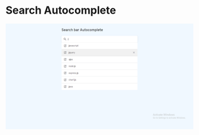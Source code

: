 # Search Autocomplete

![Search AutoComplete](https://github.com/Dinesh1042/Vanilla-JavaScript-Projects/blob/main/Search%20Autocomplete/Design/Search%20Autocomplete.png?raw=true)
